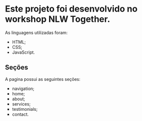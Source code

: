 <h1>Este projeto foi desenvolvido no workshop NLW Together.</h1>
<p>As linguagens utilizadas foram:</p>
<ul>
  <li>HTML;
  <li>CSS;
  <li>JavaScript.
</ul>

<h2>Seções</h2>
<p>A pagina possui as seguintes seções:</p>
<ul type="square">
  <li>navigation;
  <li>home;
  <li>about;
  <li>services;
  <li>testimonials;
  <li>contact.
</ul>

